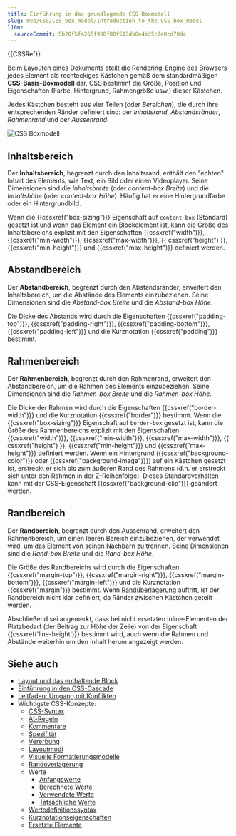 ```yaml
---
title: Einführung in das grundlegende CSS-Boxmodell
slug: Web/CSS/CSS_box_model/Introduction_to_the_CSS_box_model
l10n:
  sourceCommit: 5b20f5f4265f988f80f513db0e4b35c7e0cd70dc
---
```


{{CSSRef}}

Beim Layouten eines Dokuments stellt die Rendering-Engine des Browsers jedes Element als rechteckiges Kästchen gemäß dem standardmäßigen **CSS-Basis-Boxmodell** dar. CSS bestimmt die Größe, Position und Eigenschaften (Farbe, Hintergrund, Rahmengröße usw.) dieser Kästchen.

Jedes Kästchen besteht aus vier Teilen (oder _Bereichen_), die durch ihre entsprechenden Ränder definiert sind: der _Inhaltsrand_, _Abstandsränder_, _Rahmenrand_ und der _Aussenrand_.

![CSS Boxmodell](boxmodel.png)

## Inhaltsbereich

Der **Inhaltsbereich**, begrenzt durch den Inhaltsrand, enthält den "echten" Inhalt des Elements, wie Text, ein Bild oder einen Videoplayer. Seine Dimensionen sind die _Inhaltsbreite_ (oder _content-box Breite_) und die _Inhaltshöhe_ (oder _content-box Höhe_). Häufig hat er eine Hintergrundfarbe oder ein Hintergrundbild.

Wenn die {{cssxref("box-sizing")}} Eigenschaft auf `content-box` (Standard) gesetzt ist und wenn das Element ein Blockelement ist, kann die Größe des Inhaltsbereichs explizit mit den Eigenschaften {{cssxref("width")}}, {{cssxref("min-width")}}, {{cssxref("max-width")}}, {{ cssxref("height") }}, {{cssxref("min-height")}} und {{cssxref("max-height")}} definiert werden.

## Abstandbereich

Der **Abstandbereich**, begrenzt durch den Abstandsränder, erweitert den Inhaltsbereich, um die Abstände des Elements einzubeziehen. Seine Dimensionen sind die _Abstand-box Breite_ und die _Abstand-box Höhe_.

Die Dicke des Abstands wird durch die Eigenschaften {{cssxref("padding-top")}}, {{cssxref("padding-right")}}, {{cssxref("padding-bottom")}}, {{cssxref("padding-left")}} und die Kurznotation {{cssxref("padding")}} bestimmt.

## Rahmenbereich

Der **Rahmenbereich**, begrenzt durch den Rahmenrand, erweitert den Abstandbereich, um die Rahmen des Elements einzubeziehen. Seine Dimensionen sind die _Rahmen-box Breite_ und die _Rahmen-box Höhe_.

Die Dicke der Rahmen wird durch die Eigenschaften {{cssxref("border-width")}} und die Kurznotation {{cssxref("border")}} bestimmt. Wenn die {{cssxref("box-sizing")}} Eigenschaft auf `border-box` gesetzt ist, kann die Größe des Rahmenbereichs explizit mit den Eigenschaften {{cssxref("width")}}, {{cssxref("min-width")}}, {{cssxref("max-width")}}, {{ cssxref("height") }}, {{cssxref("min-height")}} und {{cssxref("max-height")}} definiert werden. Wenn ein Hintergrund ({{cssxref("background-color")}} oder {{cssxref("background-image")}}) auf ein Kästchen gesetzt ist, erstreckt er sich bis zum äußeren Rand des Rahmens (d.h. er erstreckt sich unter den Rahmen in der Z-Reihenfolge). Dieses Standardverhalten kann mit der CSS-Eigenschaft {{cssxref("background-clip")}} geändert werden.

## Randbereich

Der **Randbereich**, begrenzt durch den Aussenrand, erweitert den Rahmenbereich, um einen leeren Bereich einzubeziehen, der verwendet wird, um das Element von seinen Nachbarn zu trennen. Seine Dimensionen sind die _Rand-box Breite_ und die _Rand-box Höhe_.

Die Größe des Randbereichs wird durch die Eigenschaften {{cssxref("margin-top")}}, {{cssxref("margin-right")}}, {{cssxref("margin-bottom")}}, {{cssxref("margin-left")}} und die Kurznotation {{cssxref("margin")}} bestimmt. Wenn [Randüberlagerung](/de/docs/Web/CSS/CSS_box_model/Mastering_margin_collapsing) auftritt, ist der Randbereich nicht klar definiert, da Ränder zwischen Kästchen geteilt werden.

Abschließend sei angemerkt, dass bei nicht ersetzten Inline-Elementen der Platzbedarf (der Beitrag zur Höhe der Zeile) von der Eigenschaft {{cssxref('line-height')}} bestimmt wird, auch wenn die Rahmen und Abstände weiterhin um den Inhalt herum angezeigt werden.

## Siehe auch

- [Layout und das enthaltende Block](/de/docs/Web/CSS/Containing_block)
- [Einführung in den CSS-Cascade](/de/docs/Web/CSS/Cascade)
- [Leitfaden: Umgang mit Konflikten](/de/docs/Learn_web_development/Core/Styling_basics/Handling_conflicts)
- Wichtigste CSS-Konzepte:
  - [CSS-Syntax](/de/docs/Web/CSS/Syntax)
  - [At-Regeln](/de/docs/Web/CSS/At-rule)
  - [Kommentare](/de/docs/Web/CSS/Comments)
  - [Spezifität](/de/docs/Web/CSS/Specificity)
  - [Vererbung](/de/docs/Web/CSS/Inheritance)
  - [Layoutmodi](/de/docs/Web/CSS/Layout_mode)
  - [Visuelle Formatierungsmodelle](/de/docs/Web/CSS/Visual_formatting_model)
  - [Randoverlagerung](/de/docs/Web/CSS/CSS_box_model/Mastering_margin_collapsing)
  - Werte
    - [Anfangswerte](/de/docs/Web/CSS/initial_value)
    - [Berechnete Werte](/de/docs/Web/CSS/computed_value)
    - [Verwendete Werte](/de/docs/Web/CSS/used_value)
    - [Tatsächliche Werte](/de/docs/Web/CSS/actual_value)
  - [Wertedefinitionssyntax](/de/docs/Web/CSS/Value_definition_syntax)
  - [Kurznotationseigenschaften](/de/docs/Web/CSS/Shorthand_properties)
  - [Ersetzte Elemente](/de/docs/Web/CSS/Replaced_element)
